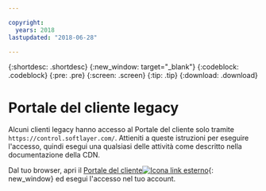 ```yaml
---

copyright:
  years: 2018
lastupdated: "2018-06-28"

---
```


{:shortdesc: .shortdesc}
{:new_window: target="_blank"}
{:codeblock: .codeblock}
{:pre: .pre}
{:screen: .screen}
{:tip: .tip}
{:download: .download}

# Portale del cliente legacy

Alcuni clienti legacy hanno accesso al Portale del cliente solo tramite `https://control.softlayer.com/`. Attieniti a queste istruzioni per eseguire l'accesso, quindi esegui una qualsiasi delle attività come descritto nella documentazione della CDN.

Dal tuo browser, apri il [Portale del cliente![Icona link esterno](../../icons/launch-glyph.svg "Icona link esterno")](https://control.softlayer.com/){: new_window} ed esegui l'accesso nel tuo account.

